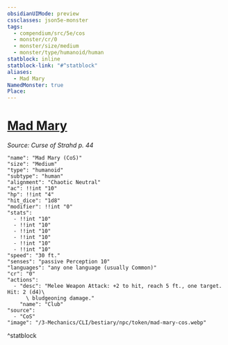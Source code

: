 ```yaml
---
obsidianUIMode: preview
cssclasses: json5e-monster
tags:
  - compendium/src/5e/cos
  - monster/cr/0
  - monster/size/medium
  - monster/type/humanoid/human
statblock: inline
statblock-link: "#^statblock"
aliases:
  - Mad Mary
NamedMonster: true
Place:
---
```

# [Mad Mary](3-Mechanics\CLI\bestiary\npc/mad-mary-cos.md)
*Source: Curse of Strahd p. 44*  

```statblock
"name": "Mad Mary (CoS)"
"size": "Medium"
"type": "humanoid"
"subtype": "human"
"alignment": "Chaotic Neutral"
"ac": !!int "10"
"hp": !!int "4"
"hit_dice": "1d8"
"modifier": !!int "0"
"stats":
  - !!int "10"
  - !!int "10"
  - !!int "10"
  - !!int "10"
  - !!int "10"
  - !!int "10"
"speed": "30 ft."
"senses": "passive Perception 10"
"languages": "any one language (usually Common)"
"cr": "0"
"actions":
  - "desc": "Melee Weapon Attack: +2 to hit, reach 5 ft., one target. Hit: 2 (d4)\
      \ bludgeoning damage."
    "name": "Club"
"source":
  - "CoS"
"image": "/3-Mechanics/CLI/bestiary/npc/token/mad-mary-cos.webp"
```
^statblock